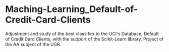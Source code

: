 # Maching-Learning_Default-of-Credit-Card-Clients
Adjustment and study of the best classifier to the UCI's Database, Default of Credit Card Clients, with the support of the Scikit-Learn library. Project of the AA subject of the UGR.
